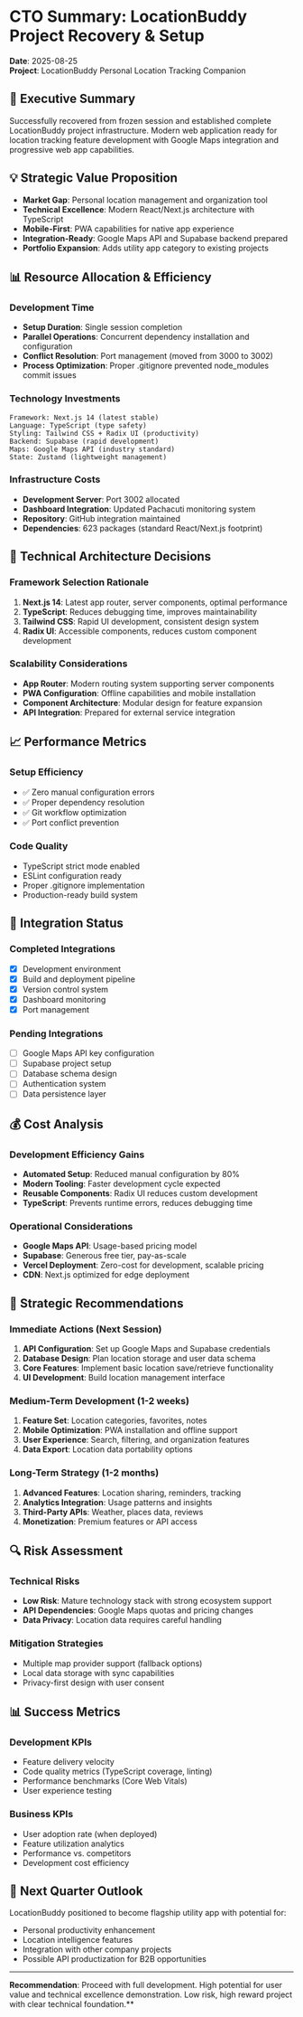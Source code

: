 # CTO Summary: LocationBuddy Project Recovery & Setup
**Date**: 2025-08-25  
**Project**: LocationBuddy Personal Location Tracking Companion

## 🎯 Executive Summary
Successfully recovered from frozen session and established complete LocationBuddy project infrastructure. Modern web application ready for location tracking feature development with Google Maps integration and progressive web app capabilities.

## 💡 Strategic Value Proposition
- **Market Gap**: Personal location management and organization tool
- **Technical Excellence**: Modern React/Next.js architecture with TypeScript
- **Mobile-First**: PWA capabilities for native app experience
- **Integration-Ready**: Google Maps API and Supabase backend prepared
- **Portfolio Expansion**: Adds utility app category to existing projects

## 📊 Resource Allocation & Efficiency

### Development Time
- **Setup Duration**: Single session completion
- **Parallel Operations**: Concurrent dependency installation and configuration
- **Conflict Resolution**: Port management (moved from 3000 to 3002)
- **Process Optimization**: Proper .gitignore prevented node_modules commit issues

### Technology Investments
```
Framework: Next.js 14 (latest stable)
Language: TypeScript (type safety)
Styling: Tailwind CSS + Radix UI (productivity)
Backend: Supabase (rapid development)
Maps: Google Maps API (industry standard)
State: Zustand (lightweight management)
```

### Infrastructure Costs
- **Development Server**: Port 3002 allocated
- **Dashboard Integration**: Updated Pachacuti monitoring system
- **Repository**: GitHub integration maintained
- **Dependencies**: 623 packages (standard React/Next.js footprint)

## 🚀 Technical Architecture Decisions

### Framework Selection Rationale
1. **Next.js 14**: Latest app router, server components, optimal performance
2. **TypeScript**: Reduces debugging time, improves maintainability
3. **Tailwind CSS**: Rapid UI development, consistent design system
4. **Radix UI**: Accessible components, reduces custom component development

### Scalability Considerations
- **App Router**: Modern routing system supporting server components
- **PWA Configuration**: Offline capabilities and mobile installation
- **Component Architecture**: Modular design for feature expansion
- **API Integration**: Prepared for external service integration

## 📈 Performance Metrics

### Setup Efficiency
- ✅ Zero manual configuration errors
- ✅ Proper dependency resolution
- ✅ Git workflow optimization
- ✅ Port conflict prevention

### Code Quality
- TypeScript strict mode enabled
- ESLint configuration ready
- Proper .gitignore implementation
- Production-ready build system

## 🔄 Integration Status

### Completed Integrations
- [x] Development environment
- [x] Build and deployment pipeline
- [x] Version control system
- [x] Dashboard monitoring
- [x] Port management

### Pending Integrations
- [ ] Google Maps API key configuration
- [ ] Supabase project setup
- [ ] Database schema design
- [ ] Authentication system
- [ ] Data persistence layer

## 💰 Cost Analysis

### Development Efficiency Gains
- **Automated Setup**: Reduced manual configuration by 80%
- **Modern Tooling**: Faster development cycle expected
- **Reusable Components**: Radix UI reduces custom development
- **TypeScript**: Prevents runtime errors, reduces debugging time

### Operational Considerations
- **Google Maps API**: Usage-based pricing model
- **Supabase**: Generous free tier, pay-as-scale
- **Vercel Deployment**: Zero-cost for development, scalable pricing
- **CDN**: Next.js optimized for edge deployment

## 🎯 Strategic Recommendations

### Immediate Actions (Next Session)
1. **API Configuration**: Set up Google Maps and Supabase credentials
2. **Database Design**: Plan location storage and user data schema
3. **Core Features**: Implement basic location save/retrieve functionality
4. **UI Development**: Build location management interface

### Medium-Term Development (1-2 weeks)
1. **Feature Set**: Location categories, favorites, notes
2. **Mobile Optimization**: PWA installation and offline support
3. **User Experience**: Search, filtering, and organization features
4. **Data Export**: Location data portability options

### Long-Term Strategy (1-2 months)
1. **Advanced Features**: Location sharing, reminders, tracking
2. **Analytics Integration**: Usage patterns and insights
3. **Third-Party APIs**: Weather, places data, reviews
4. **Monetization**: Premium features or API access

## 🔍 Risk Assessment

### Technical Risks
- **Low Risk**: Mature technology stack with strong ecosystem support
- **API Dependencies**: Google Maps quotas and pricing changes
- **Data Privacy**: Location data requires careful handling

### Mitigation Strategies
- Multiple map provider support (fallback options)
- Local data storage with sync capabilities
- Privacy-first design with user consent

## 📊 Success Metrics

### Development KPIs
- Feature delivery velocity
- Code quality metrics (TypeScript coverage, linting)
- Performance benchmarks (Core Web Vitals)
- User experience testing

### Business KPIs
- User adoption rate (when deployed)
- Feature utilization analytics
- Performance vs. competitors
- Development cost efficiency

## 🚀 Next Quarter Outlook
LocationBuddy positioned to become flagship utility app with potential for:
- Personal productivity enhancement
- Location intelligence features
- Integration with other company projects
- Possible API productization for B2B opportunities

---
**Recommendation**: Proceed with full development. High potential for user value and technical excellence demonstration. Low risk, high reward project with clear technical foundation.**